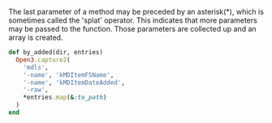 
The last parameter of a method may be preceded by an asterisk(*), which is sometimes called the 'splat' operator. This indicates that more parameters may be passed to the function. Those parameters are collected up and an array is created.
```rb
def by_added(dir, entries)
  Open3.capture2(
    'mdls',
    '-name', 'kMDItemFSName',
    '-name', 'kMDItemDateAdded',
    '-raw',
    *entries.map(&:to_path)
  )
end
```
